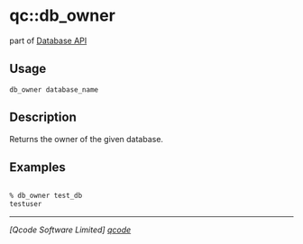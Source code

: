 qc::db_owner
===========

part of [Database API](../db.md)

Usage
-----
`db_owner database_name`

Description
-----------
Returns the owner of the given database.

Examples
--------
```tcl

% db_owner test_db
testuser

```

----------------------------------
*[Qcode Software Limited] [qcode]*

[qcode]: http://www.qcode.co.uk "Qcode Software"